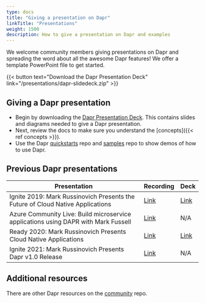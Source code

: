 ```yaml
---
type: docs
title: "Giving a presentation on Dapr"
linkTitle: "Presentations"
weight: 1500
description: How to give a presentation on Dapr and examples
---
```


We welcome community members giving presentations on Dapr and spreading the word about all the awesome Dapr features! We offer a template PowerPoint file to get started.

{{< button text="Download the Dapr Presentation Deck" link="/presentations/dapr-slidedeck.zip" >}}

## Giving a Dapr presentation

- Begin by downloading the [Dapr Presentation Deck](/presentations/dapr-slidedeck.zip). This contains slides and diagrams needed to give a Dapr presentation.
- Next, review the docs to make sure you understand the [concepts]({{< ref concepts >}}).
- Use the Dapr [quickstarts](https://github.com/dapr/quickstarts) repo and [samples](https://github.com/dapr/samples) repo to show demos of how to use Dapr.

## Previous Dapr presentations

| Presentation                                                                       | Recording                                           | Deck                                                 |
| ---------------------------------------------------------------------------------- | --------------------------------------------------- | ---------------------------------------------------- |
| Ignite 2019: Mark Russinovich Presents the Future of Cloud Native Applications     | [Link](https://www.youtube.com/watch?v=LAUDVk8PaCY) | [Link](/presentations/2019IgniteCloudNativeApps.pdf) |
| Azure Community Live: Build microservice applications using DAPR with Mark Fussell | [Link](https://www.youtube.com/watch?v=CgqI7nen-Ng) | N/A                                                  |
| Ready 2020: Mark Russinovich Presents Cloud Native Applications                    | [Link](https://youtu.be/eJCu6a-x9uo?t=1614)         | [Link](/presentations/2020ReadyCloudNativeApps.pdf)  |
| Ignite 2021: Mark Russinovich Presents Dapr v1.0 Release                           | [Link](https://youtu.be/69PrhWQorEM?t=3789)         | N/A                                                  |

## Additional resources

There are other Dapr resources on the [community](https://github.com/dapr/community) repo.